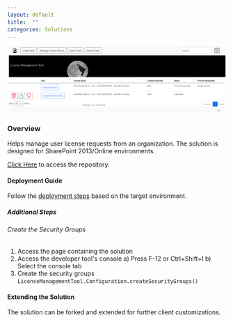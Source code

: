```yaml
---
layout: default
title:  ""
categories: Solutions
---
```

![Demo](/images/lmt.png)

### Overview

Helps manage user license requests from an organization. The solution is designed for SharePoint 2013/Online environments.

[Click Here](https://github.com/spsprinkles/lmt) to access the repository.

#### Deployment Guide

Follow the [deployment steps](/jump-start-projects/overview/deployment) based on the target environment.

##### Additional Steps

###### Create the Security Groups

1. Access the page containing the solution
2. Access the developer tool's console
   a) Press F-12 or Ctrl+Shift+I
   b) Select the console tab
3. Create the security groups
   `LicenseManagementTool.Configuration.createSecurityGroups()`

#### Extending the Solution

The solution can be forked and extended for further client customizations.